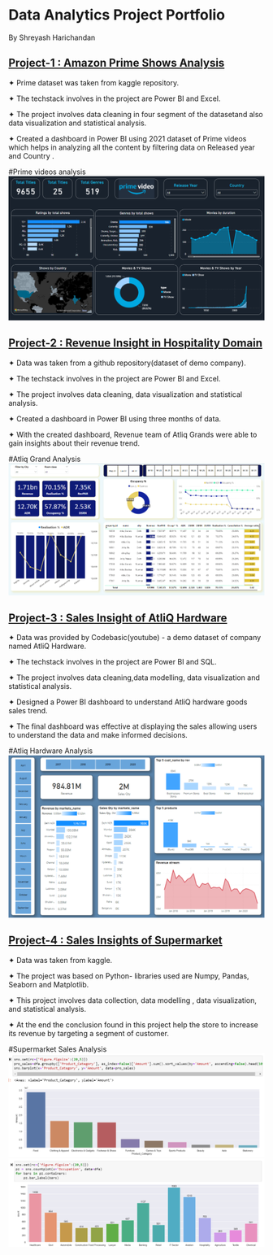 # Data Analytics Project Portfolio

By Shreyash Harichandan

## [Project-1 : Amazon Prime Shows Analysis](https://github.com/shrey1701/analytics_projects/tree/main/amazon_prime)

✦ Prime dataset was taken from kaggle repository.

✦ The techstack involves in the project are Power BI and Excel.

✦ The project involves data cleaning in four segment of the datasetand also data visualization and statistical analysis.

✦ Created a dashboard in Power BI using 2021 dataset of Prime videos which helps in analyzing all the content by filtering 
   data on Released year and Country .

#Prime videos analysis  ![alt text](img6.png)

## [Project-2 : Revenue Insight in Hospitality Domain](https://github.com/shrey1701/analytics_projects/tree/main/Atliq_grand)

✦ Data was taken from a github repository(dataset of demo company).

✦ The techstack involves in the project are Power BI and Excel.

✦ The project involves data cleaning, data visualization and statistical analysis.

✦ Created a dashboard in Power BI using three months of data.

✦ With the created dashboard, Revenue team of Atliq Grands were able to gain insights about their revenue trend.

#Atliq Grand Analysis  ![alt text](img.png)



## [Project-3 : Sales Insight of AtliQ Hardware](https://github.com/shrey1701/analytics_projects/tree/main/Atliq_hardware)

✦ Data was provided by Codebasic(youtube) - a demo dataset of company named AtliQ Hardware.

✦ The techstack involves in the project are Power BI and SQL.

✦ The project involves data cleaning,data modelling, data visualization and statistical analysis.

✦ Designed a Power BI dashboard to understand AtliQ hardware goods sales trend.

✦ The final dashboard was effective at displaying the sales allowing users to understand the data and make informed decisions.

#Atliq Hardware Analysis  ![alt text](img2.png)



## [Project-4 : Sales Insights of Supermarket](https://github.com/shrey1701/analytics_projects/tree/main/py_proj)

✦ Data was taken from kaggle.

✦ The project was based on Python- libraries used are Numpy, Pandas, Seaborn and Matplotlib.

✦ This project involves data collection, data modelling , data visualization, and statistical analysis.

✦ At the end the conclusion found in this project help the store to increase its revenue by targeting a segment of customer.

#Supermarket Sales Analysis  ![alt text](img_3.png) ![alt text](img_4.png)
 
